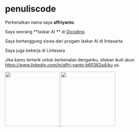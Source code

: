 # penuliscode
Perkenalkan nama saya **affriyanto**.<br>

Saya seorang **laskar AI ** di [Dicoding](https://www.dicoding.com/).<br>

Saya bertanggung siswa dari progam laskar AI di lintasarta 

Saya juga bekerja di Lintasara 

Jika kamu tertarik untuk berkenalan denganku, silakan ikuti akun https://www.linkedin.com/in/affri-yanto-b65362a4/ku ya.
<p align="left">
<a href="https://github.com/penuliscode">
  <img height="180em" src="https://github-readme-stats-eight-theta.vercel.app/api?username=penuliscode&show_icons=true&theme=algolia&include_all_commits=true&count_private=true"/>
  <img height="180em" src="https://github-readme-stats-eight-theta.vercel.app/api/top-langs/?username=penuliscode&layout=compact&theme=algolia"/>
</a>
</p>

